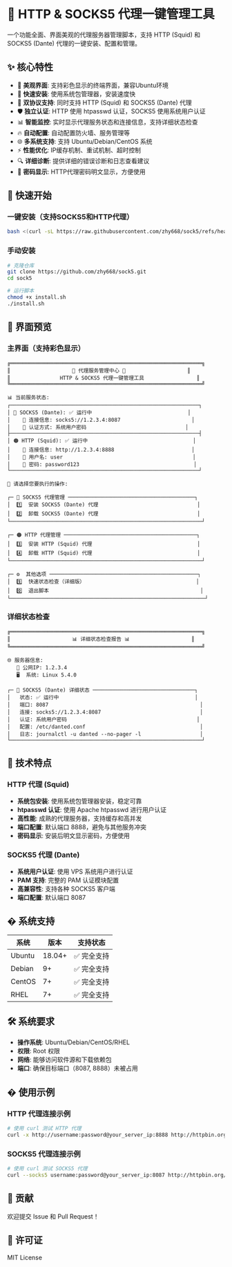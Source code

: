 # 🚀 HTTP & SOCKS5 代理一键管理工具

一个功能全面、界面美观的代理服务器管理脚本，支持 HTTP (Squid) 和 SOCKS5 (Dante) 代理的一键安装、配置和管理。

## ✨ 核心特性

- 🎨 **美观界面**: 支持彩色显示的终端界面，兼容Ubuntu环境
- 🚀 **快速安装**: 使用系统包管理器，安装速度快
- 🔧 **双协议支持**: 同时支持 HTTP (Squid) 和 SOCKS5 (Dante) 代理
- 🛡️ **独立认证**: HTTP 使用 htpasswd 认证，SOCKS5 使用系统用户认证
- 📊 **智能监控**: 实时显示代理服务状态和连接信息，支持详细状态检查
- 🔥 **自动配置**: 自动配置防火墙、服务管理等
- 🌐 **多系统支持**: 支持 Ubuntu/Debian/CentOS 系统
- ⚡ **性能优化**: IP缓存机制、重试机制、超时控制
- 🔍 **详细诊断**: 提供详细的错误诊断和日志查看建议
- 🔐 **密码显示**: HTTP代理密码明文显示，方便使用

## 🚀 快速开始

### 一键安装（支持SOCKS5和HTTP代理）
```bash
bash <(curl -sL https://raw.githubusercontent.com/zhy668/sock5/refs/heads/master/install.sh)
```

### 手动安装
```bash
# 克隆仓库
git clone https://github.com/zhy668/sock5.git
cd sock5

# 运行脚本
chmod +x install.sh
./install.sh
```

## 🎨 界面预览

### 主界面（支持彩色显示）
```
╔══════════════════════════════════════════════════════════════╗
║                    🚀 代理服务管理中心 🚀                    ║
║                HTTP & SOCKS5 代理一键管理工具                 ║
╚══════════════════════════════════════════════════════════════╝

📊 当前服务状态:
┌─────────────────────────────────────────────────────────────┐
│ 🔵 SOCKS5 (Dante): ✅ 运行中                               │
│    📡 连接信息: socks5://1.2.3.4:8087                       │
│    🔐 认证方式: 系统用户密码                                │
├─────────────────────────────────────────────────────────────┤
│ 🟠 HTTP (Squid): ✅ 运行中                                  │
│    📡 连接信息: http://1.2.3.4:8888                         │
│    👤 用户名: user                                          │
│    🔑 密码: password123                                     │
└─────────────────────────────────────────────────────────────┘

🎯 请选择您要执行的操作:

┌─ 🔵 SOCKS5 代理管理 ─────────────────────────────────────────┐
│  1️⃣  安装 SOCKS5 (Dante) 代理                                │
│  2️⃣  卸载 SOCKS5 (Dante) 代理                                │
└──────────────────────────────────────────────────────────────┘

┌─ 🟠 HTTP 代理管理 ───────────────────────────────────────────┐
│  3️⃣  安装 HTTP (Squid) 代理                                  │
│  4️⃣  卸载 HTTP (Squid) 代理                                  │
└──────────────────────────────────────────────────────────────┘

┌─ ⚙️  其他选项 ────────────────────────────────────────────────┐
│  5️⃣  快速状态检查（详细版）                                    │
│  0️⃣  退出脚本                                                 │
└───────────────────────────────────────────────────────────────┘
```

### 详细状态检查
```
╔══════════════════════════════════════════════════════════════╗
║                    📊 详细状态检查报告 📊                    ║
╚══════════════════════════════════════════════════════════════╝

🌐 服务器信息:
   📍 公网IP: 1.2.3.4
   🖥️  系统: Linux 5.4.0

┌─ 🔵 SOCKS5 (Dante) 详细状态 ─────────────────────────────────┐
│   状态: ✅ 运行中                                            │
│   端口: 8087                                                 │
│   连接: socks5://1.2.3.4:8087                                │
│   认证: 系统用户密码                                          │
│   配置: /etc/danted.conf                                     │
│   日志: journalctl -u danted --no-pager -l                   │
└──────────────────────────────────────────────────────────────┘
```

## 🔧 技术特点

### HTTP 代理 (Squid)
- **系统包安装**: 使用系统包管理器安装，稳定可靠
- **htpasswd 认证**: 使用 Apache htpasswd 进行用户认证
- **高性能**: 成熟的代理服务器，支持缓存和高并发
- **端口配置**: 默认端口 8888，避免与其他服务冲突
- **密码显示**: 安装后明文显示密码，方便使用

### SOCKS5 代理 (Dante)
- **系统用户认证**: 使用 VPS 系统用户进行认证
- **PAM 支持**: 完整的 PAM 认证模块配置
- **高兼容性**: 支持各种 SOCKS5 客户端
- **端口配置**: 默认端口 8087

## � 系统支持



| 系统 | 版本 | 支持状态 |
|------|------|----------|
| Ubuntu | 18.04+ | ✅ 完全支持 |
| Debian | 9+ | ✅ 完全支持 |
| CentOS | 7+ | ✅ 完全支持 |
| RHEL | 7+ | ✅ 完全支持 |

## 🛠️ 系统要求

- **操作系统**: Ubuntu/Debian/CentOS/RHEL
- **权限**: Root 权限
- **网络**: 能够访问软件源和下载依赖包
- **端口**: 确保目标端口（8087, 8888）未被占用

## � 使用示例

### HTTP 代理连接示例
```bash
# 使用 curl 测试 HTTP 代理
curl -x http://username:password@your_server_ip:8888 http://httpbin.org/ip

```

### SOCKS5 代理连接示例
```bash
# 使用 curl 测试 SOCKS5 代理
curl --socks5 username:password@your_server_ip:8087 http://httpbin.org/ip
```

## 🤝 贡献

欢迎提交 Issue 和 Pull Request！

## 📄 许可证

MIT License
